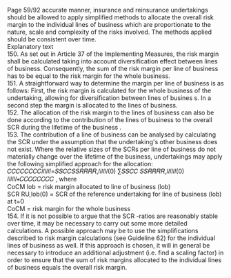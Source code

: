  
Page 59/92 
accurate manner, insurance and reinsurance undertakings should be allowed to apply 
simplified methods to allocate the overall risk margin to the individual lines of business which 
are proportionate to the nature, scale and complexity of the risks involved. The methods 
applied should be consistent over time.  
Explanatory text  
150. As set out in Article 37 of the Implementing Measures, the risk margin shall be calculated 
taking into account diversification effect between lines of business. Consequently, the sum 
of the risk margin per line of business has to be equal to the risk margin for the whole 
business.  
151. A straightforward way to determine the margin per line of business is as follows: First, the 
risk margin is calculated for the whole business of the undertaking, allowing for diversification between lines of busines s. In a second step the margin is allocated to the 
lines of business.  
152. The allocation of the risk margin to the lines of business can also be done according to the contribution of the lines of business to the overall SCR during the lifetime of the business .  
153. The contribution of a line of business can be analysed by calculating the SCR under the assumption that the undertaking's other business does not exist. Where the relative sizes of the SCRs per line of business do not materially change over the lifetime  of the business, 
undertakings may apply the following simplified approach for the allocation:   
𝐶𝐶𝐶𝐶𝐶𝐶𝐶𝐶𝑙𝑙𝑙𝑙𝑙𝑙=𝑆𝑆𝐶𝐶𝑆𝑆𝑅𝑅𝑅𝑅,𝑙𝑙𝑙𝑙𝑙𝑙(0)
∑𝑆𝑆𝐶𝐶
𝑆𝑆𝑅𝑅𝑅𝑅,𝑙𝑙𝑙𝑙𝑙𝑙(0) 𝑙𝑙𝑙𝑙𝑙𝑙∗𝐶𝐶𝐶𝐶𝐶𝐶𝐶𝐶 , 
where  
CoCM lob  =  risk margin allocated to line of business (lob)  
SCR RU,lob(0)  =  SCR of the reference undertaking for line of business (lob) at t=0  
CoCM   =  risk margin for the whole business  
154. If it is not possible to argue that the SCR -ratios are reasonably stable over  time, it may be 
necessary to carry out some more detailed calculations. A possible approach may be to use 
the simplifications described to risk margin calculations (see Guideline 62) for the individual 
lines of business as well. If this approach is chosen, it will in general be necessary to introduce an additional adjustment (i.e. find a scaling factor) in order to ensure that the sum of risk margins allocated to the individual lines of business equals the overall risk 
margin. 
 